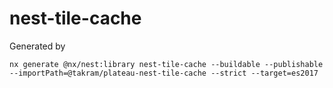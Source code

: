 # nest-tile-cache

Generated by

```
nx generate @nx/nest:library nest-tile-cache --buildable --publishable --importPath=@takram/plateau-nest-tile-cache --strict --target=es2017
```
